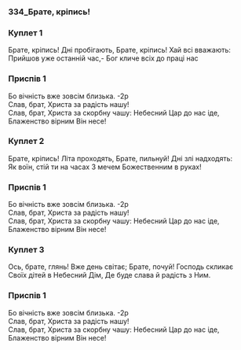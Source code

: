 ### 334_Брате, кріпись!
### Куплет 1
Брате, кріпись! Дні пробігають, Брате, кріпись! Хай всі вважають: <br/>Прийшов уже останній час,- Бог кличе всіх до праці нас
### Приспів 1
Бо вічність вже зовсім близька. -2р<br/>Слав, брат, Христа за радість нашу!<br/>Слав, брат, Христа за скорбну чашу: Небесний Цар до нас іде,<br/>Блаженство вірним Він несе!
### Куплет 2
Брате, кріпись! Літа проходять, Брате, пильнуй! Дні злі надходять: <br/>Як воїн, стій ти на часах З мечем Божественним в руках!
### Приспів 1
Бо вічність вже зовсім близька. -2р<br/>Слав, брат, Христа за радість нашу!<br/>Слав, брат, Христа за скорбну чашу: Небесний Цар до нас іде,<br/>Блаженство вірним Він несе!
### Куплет 3
Ось, брате, глянь! Вже день світає; Брате, почуй! Господь скликає <br/>Своїх дітей в Небесний Дім, Де буде слава й радість з Ним.
### Приспів 1
Бо вічність вже зовсім близька. -2р<br/>Слав, брат, Христа за радість нашу!<br/>Слав, брат, Христа за скорбну чашу: Небесний Цар до нас іде,<br/>Блаженство вірним Він несе!

